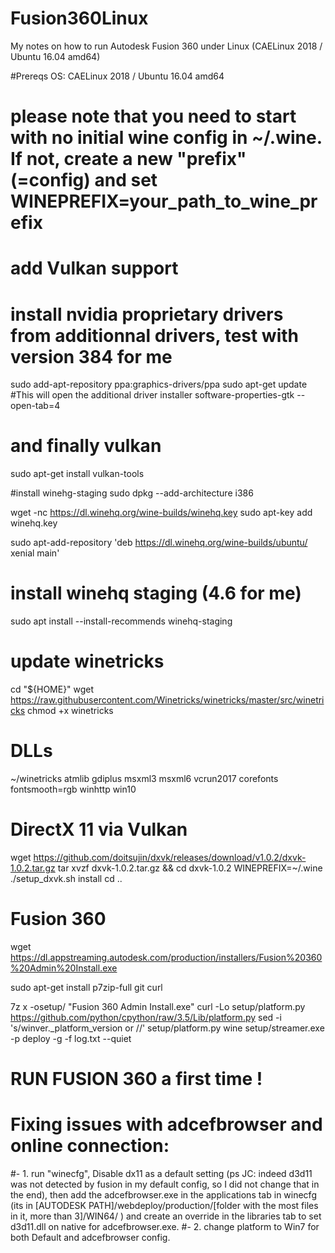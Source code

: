 # Fusion360Linux

My notes on how to run Autodesk Fusion 360 under Linux (CAELinux 2018 / Ubuntu 16.04 amd64)

#Prereqs OS: CAELinux 2018 / Ubuntu 16.04 amd64

# please note that you need to start with no initial wine config in ~/.wine. If not, create a new "prefix" (=config) and set WINEPREFIX=your_path_to_wine_prefix

# add Vulkan support
# install nvidia proprietary drivers from additionnal drivers, test with version 384 for me 
sudo add-apt-repository ppa:graphics-drivers/ppa
sudo apt-get update
#This will open the additional driver installer
software-properties-gtk --open-tab=4

# and finally vulkan
sudo apt-get install vulkan-tools

#install winehg-staging
sudo dpkg --add-architecture i386 

wget -nc https://dl.winehq.org/wine-builds/winehq.key
sudo apt-key add winehq.key

sudo apt-add-repository 'deb https://dl.winehq.org/wine-builds/ubuntu/ xenial main' 

# install winehq staging (4.6 for me)
sudo apt install --install-recommends winehq-staging      

# update winetricks
cd "${HOME}"
wget  https://raw.githubusercontent.com/Winetricks/winetricks/master/src/winetricks
chmod +x winetricks


# DLLs
~/winetricks atmlib gdiplus msxml3 msxml6 vcrun2017 corefonts fontsmooth=rgb winhttp win10

# DirectX 11 via Vulkan
wget https://github.com/doitsujin/dxvk/releases/download/v1.0.2/dxvk-1.0.2.tar.gz
tar xvzf dxvk-1.0.2.tar.gz && cd dxvk-1.0.2
WINEPREFIX=~/.wine ./setup_dxvk.sh install
cd ..

# Fusion 360
wget https://dl.appstreaming.autodesk.com/production/installers/Fusion%20360%20Admin%20Install.exe

sudo apt-get install p7zip-full git curl

7z x -osetup/ "Fusion 360 Admin Install.exe"
curl -Lo setup/platform.py https://github.com/python/cpython/raw/3.5/Lib/platform.py
sed -i 's/winver._platform_version or //' setup/platform.py
wine setup/streamer.exe -p deploy -g -f log.txt --quiet

# RUN FUSION 360 a first time !

# Fixing issues with adcefbrowser and online connection:
#- 1. run "winecfg", Disable dx11 as a default setting (ps JC: indeed d3d11 was not detected by fusion in my default config, so I did not change that in the end), then add the adcefbrowser.exe in the applications tab in winecfg (its in [AUTODESK PATH]/webdeploy/production/[folder with the most files in it, more than 3]/WIN64/ ) and create an override in the libraries tab to set d3d11.dll on native for adcefbrowser.exe.
#- 2. change platform to Win7 for both Default and adcefbrowser config.
